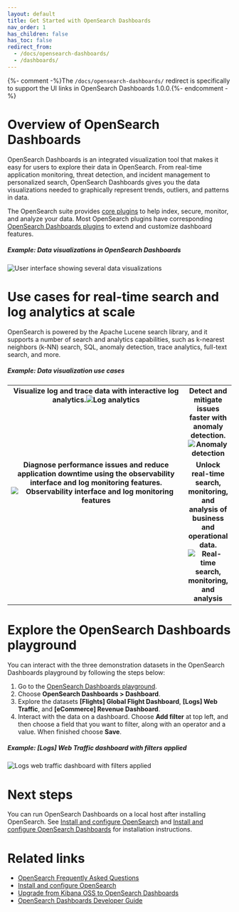 ```yaml
---
layout: default
title: Get Started with OpenSearch Dashboards
nav_order: 1
has_children: false
has_toc: false
redirect_from:
  - /docs/opensearch-dashboards/
  - /dashboards/
---
```


{%- comment -%}The `/docs/opensearch-dashboards/` redirect is specifically to support the UI links in OpenSearch Dashboards 1.0.0.{%- endcomment -%}

# Overview of OpenSearch Dashboards

OpenSearch Dashboards is an integrated visualization tool that makes it easy for users to explore their data in OpenSearch. From real-time application monitoring, threat detection, and incident management to personalized search, OpenSearch Dashboards gives you the data visualizations needed to graphically represent trends, outliers, and patterns in data. 

The OpenSearch suite provides [core plugins]({{site.url}}{{site.baseurl}}/opensearch/install/plugins/) to help index, secure, monitor, and analyze your data. Most OpenSearch plugins have corresponding [OpenSearch Dashboards plugins]({{site.url}}{{site.baseurl}}/dashboards/install/plugins/) to extend and customize dashboard features.

##### Example: Data visualizations in OpenSearch Dashboards  

<img src="{{site.url}}{{site.baseurl}}/images/dashboard-flight.png" alt="User interface showing several data visualizations">

# Use cases for real-time search and log analytics at scale 

 OpenSearch is powered by the Apache Lucene search library, and it supports a number of search and analytics capabilities, such as k-nearest neighbors (k-NN) search, SQL, anomaly detection, trace analytics, full-text search, and more.  

##### Example: Data visualization use cases   

<table style="table-layout: fixed; width: 100%;">
<tbody>
<tr>
<td style="text-align: center; vertical-align: top; font-weight: bold; width: 100%;">Visualize log and trace data with interactive log analytics.<img src="{{site.url}}{{site.baseurl}}/images/visualize-log-data.png" alt="Log analytics" /></td>
<td style="text-align: center; vertical-align: top; font-weight: bold; width: 100%;">Detect and mitigate issues faster with anomaly detection.<img src="{{site.url}}{{site.baseurl}}/images/anomaly-detection.png" alt="Anomaly detection" /></td>
</tr>
<tr>
<td style="text-align: center; vertical-align: top; font-weight: bold; width: 100%;">Diagnose performance issues and reduce application downtime using the observability interface and log monitoring features.<img src="{{site.url}}{{site.baseurl}}/images/observability.png" alt="Observability interface and log monitoring features" /></td>
<td style="text-align: center; vertical-align: top; font-weight: bold; width: 100%;">Unlock real-time search, monitoring, and analysis of business and operational data.<img src="{{site.url}}{{site.baseurl}}/images/analyzing-data-logs.png" alt="Real-time search, monitoring, and analysis" /></td>
</tr>
</tbody>
</table> 

# Explore the OpenSearch Dashboards playground

You can interact with the three demonstration datasets in the OpenSearch Dashboards playground by following the steps below:

1. Go to the [OpenSearch Dashboards playground](https://playground.opensearch.org/app/home).
2. Choose **OpenSearch Dashboards > Dashboard**. 
3. Explore the datasets **[Flights] Global Flight Dashboard**, **[Logs] Web Traffic**, and **[eCommerce] Revenue Dashboard**.
4. Interact with the data on a dashboard. Choose **Add filter** at top left, and then choose a field that you want to filter, along with an operator and a value. When finished choose **Save**.  

##### Example: [Logs] Web Traffic dashboard with filters applied

<img src="{{site.url}}{{site.baseurl}}/images/log-dashboard-filter.png" alt="Logs web traffic dashboard with filters applied">

# Next steps 

You can run OpenSearch Dashboards on a local host after installing OpenSearch. See [Install and configure OpenSearch]({{site.url}}{{site.baseurl}}/opensearch/install/index/) and [Install and configure OpenSearch Dashboards]({{site.url}}{{site.baseurl}}/dashboards/install/index/) for installation instructions.  

# Related links
- [OpenSearch Frequently Asked Questions](https://opensearch.org/faq/)
- [Install and configure OpenSearch]({{site.url}}{{site.baseurl}}/opensearch/install/index/)
- [Upgrade from Kibana OSS to OpenSearch Dashboards]({{site.url}}{{site.baseurl}}/upgrade-to/dashboards-upgrade-to/)
- [OpenSearch Dashboards Developer Guide](https://github.com/opensearch-project/OpenSearch-Dashboards/blob/main/DEVELOPER_GUIDE.md)